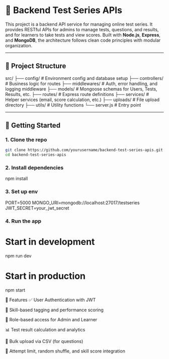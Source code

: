 # 🧪 Backend Test Series APIs

This project is a backend API service for managing online test series. It provides RESTful APIs for admins to manage tests, questions, and results, and for learners to take tests and view scores. Built with **Node.js**, **Express**, and **MongoDB**, the architecture follows clean code principles with modular organization.

---

## 📁 Project Structure

src/
├── config/ # Environment config and database setup
├── controllers/ # Business logic for routes
├── middlewares/ # Auth, error handling, and logging middleware
├── models/ # Mongoose schemas for Users, Tests, Results, etc.
├── routes/ # Express route definitions
├── services/ # Helper services (email, score calculation, etc.)
├── uploads/ # File upload directory
├── utils/ # Utility functions
└── server.js # Entry point

---

## 🚀 Getting Started

### 1. Clone the repo

```bash
git clone https://github.com/yourusername/backend-test-series-apis.git
cd backend-test-series-apis
```

### 2. Install dependencies

npm install

### 3. Set up env

PORT=5000
MONGO_URI=mongodb://localhost:27017/testseries
JWT_SECRET=your_jwt_secret

### 4. Run the app

# Start in development

npm run dev

# Start in production

npm start

📌 Features
✅ User Authentication with JWT

🧠 Skill-based tagging and performance scoring

🔐 Role-based access for Admin and Learner

📊 Test result calculation and analytics

📁 Bulk upload via CSV (for questions)

🔄 Attempt limit, random shuffle, and skill score integration
